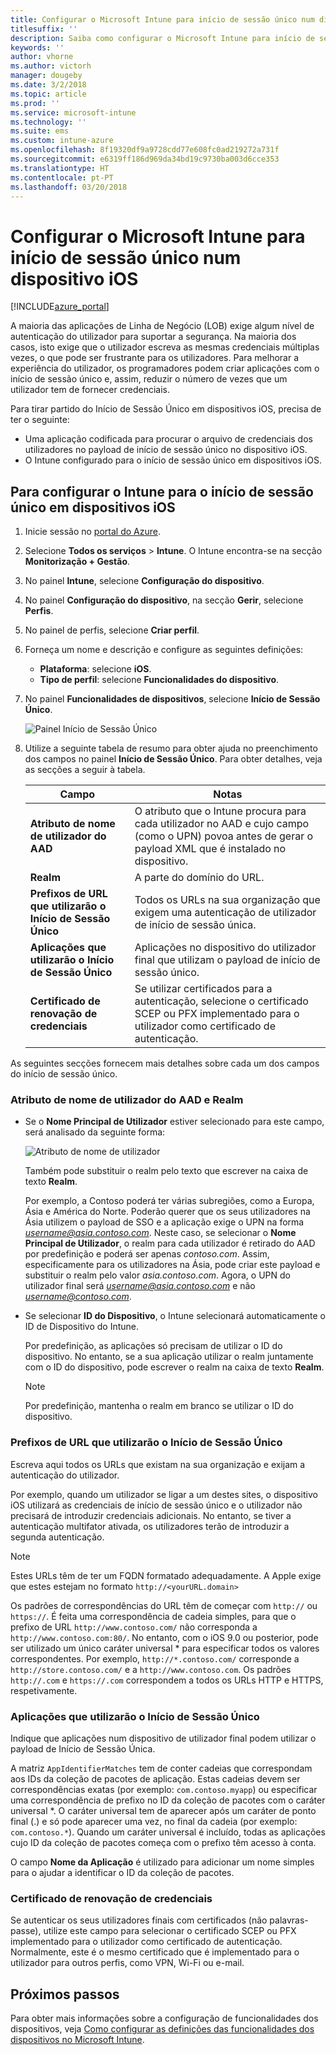 ```yaml
---
title: Configurar o Microsoft Intune para início de sessão único num dispositivo iOS
titlesuffix: ''
description: Saiba como configurar o Microsoft Intune para início de sessão único num dispositivo iOS.
keywords: ''
author: vhorne
ms.author: victorh
manager: dougeby
ms.date: 3/2/2018
ms.topic: article
ms.prod: ''
ms.service: microsoft-intune
ms.technology: ''
ms.suite: ems
ms.custom: intune-azure
ms.openlocfilehash: 8f19320df9a9728cdd77e608fc0ad219272a731f
ms.sourcegitcommit: e6319ff186d969da34bd19c9730ba003d6cce353
ms.translationtype: HT
ms.contentlocale: pt-PT
ms.lasthandoff: 03/20/2018
---
```

# <a name="configure-microsoft-intune-for-ios-device-single-sign-on"></a>Configurar o Microsoft Intune para início de sessão único num dispositivo iOS

[!INCLUDE[azure_portal](./includes/azure_portal.md)]

A maioria das aplicações de Linha de Negócio (LOB) exige algum nível de autenticação do utilizador para suportar a segurança. Na maioria dos casos, isto exige que o utilizador escreva as mesmas credenciais múltiplas vezes, o que pode ser frustrante para os utilizadores. Para melhorar a experiência do utilizador, os programadores podem criar aplicações com o início de sessão único e, assim, reduzir o número de vezes que um utilizador tem de fornecer credenciais.

Para tirar partido do Início de Sessão Único em dispositivos iOS, precisa de ter o seguinte:

- Uma aplicação codificada para procurar o arquivo de credenciais dos utilizadores no payload de início de sessão único no dispositivo iOS.
- O Intune configurado para o início de sessão único em dispositivos iOS.

## <a name="to-configure-intune-for-ios-device-single-sign-on"></a>Para configurar o Intune para o início de sessão único em dispositivos iOS


1. Inicie sessão no [portal do Azure](https://portal.azure.com).
2. Selecione **Todos os serviços** > **Intune**. O Intune encontra-se na secção **Monitorização + Gestão**.
3. No painel **Intune**, selecione **Configuração do dispositivo**.
4. No painel **Configuração do dispositivo**, na secção **Gerir**, selecione **Perfis**.
5. No painel de perfis, selecione **Criar perfil**.
6. Forneça um nome e descrição e configure as seguintes definições:
   - **Plataforma**: selecione **iOS**.
   - **Tipo de perfil**: selecione **Funcionalidades do dispositivo**.
7. No painel **Funcionalidades de dispositivos**, selecione **Início de Sessão Único**.

   ![Painel Início de Sessão Único](./media/sso-blade.png)

8. Utilize a seguinte tabela de resumo para obter ajuda no preenchimento dos campos no painel **Início de Sessão Único**. Para obter detalhes, veja as secções a seguir à tabela.

   |Campo  |Notas|
   |---------|---------|
   |**Atributo de nome de utilizador do AAD**|O atributo que o Intune procura para cada utilizador no AAD e cujo campo (como o UPN) povoa antes de gerar o payload XML que é instalado no dispositivo.|
   |**Realm**|A parte do domínio do URL.|
   |**Prefixos de URL que utilizarão o Início de Sessão Único**|Todos os URLs na sua organização que exigem uma autenticação de utilizador de início de sessão única.|
   |**Aplicações que utilizarão o Início de Sessão Único**|Aplicações no dispositivo do utilizador final que utilizam o payload de início de sessão único.|
   |**Certificado de renovação de credenciais**|Se utilizar certificados para a autenticação, selecione o certificado SCEP ou PFX implementado para o utilizador como certificado de autenticação.|

As seguintes secções fornecem mais detalhes sobre cada um dos campos do início de sessão único.

### <a name="username-attribute-from-aad-and-realm"></a>Atributo de nome de utilizador do AAD e Realm

- Se o **Nome Principal de Utilizador** estiver selecionado para este campo, será analisado da seguinte forma:

   ![Atributo de nome de utilizador](media/User-name-attribute.png)

   Também pode substituir o realm pelo texto que escrever na caixa de texto **Realm**.

   Por exemplo, a Contoso poderá ter várias subregiões, como a Europa, Ásia e América do Norte. Poderão querer que os seus utilizadores na Ásia utilizem o payload de SSO e a aplicação exige o UPN na forma *username@asia.contoso.com*. Neste caso, se selecionar o **Nome Principal de Utilizador**, o realm para cada utilizador é retirado do AAD por predefinição e poderá ser apenas *contoso.com*. Assim, especificamente para os utilizadores na Ásia, pode criar este payload e substituir o realm pelo valor *asia.contoso.com*. Agora, o UPN do utilizador final será *username@asia.contoso.com* e não *username@contoso.com*.

- Se selecionar **ID do Dispositivo**, o Intune selecionará automaticamente o ID de Dispositivo do Intune.

   Por predefinição, as aplicações só precisam de utilizar o ID do dispositivo. No entanto, se a sua aplicação utilizar o realm juntamente com o ID do dispositivo, pode escrever o realm na caixa de texto **Realm**.

   > [!NOTE]
   > Por predefinição, mantenha o realm em branco se utilizar o ID do dispositivo.

### <a name="url-prefixes-that-will-use-single-sign-on"></a>Prefixos de URL que utilizarão o Início de Sessão Único

Escreva aqui todos os URLs que existam na sua organização e exijam a autenticação do utilizador.

Por exemplo, quando um utilizador se ligar a um destes sites, o dispositivo iOS utilizará as credenciais de início de sessão único e o utilizador não precisará de introduzir credenciais adicionais. No entanto, se tiver a autenticação multifator ativada, os utilizadores terão de introduzir a segunda autenticação.

> [!NOTE]
> Estes URLs têm de ter um FQDN formatado adequadamente. A Apple exige que estes estejam no formato `http://<yourURL.domain>`

Os padrões de correspondências do URL têm de começar com `http://` ou `https://`. É feita uma correspondência de cadeia simples, para que o prefixo de URL `http://www.contoso.com/` não corresponda a `http://www.contoso.com:80/`. No entanto, com o iOS 9.0 ou posterior, pode ser utilizado um único caráter universal \* para especificar todos os valores correspondentes. Por exemplo, `http://*.contoso.com/` corresponde a `http://store.contoso.com/` e a `http://www.contoso.com`.
Os padrões `http://.com` e `https://.com` correspondem a todos os URLs HTTP e HTTPS, respetivamente.

### <a name="apps-that-will-use-single-sign-on"></a>Aplicações que utilizarão o Início de Sessão Único

Indique que aplicações num dispositivo de utilizador final podem utilizar o payload de Início de Sessão Única.

A matriz `AppIdentifierMatches` tem de conter cadeias que correspondam aos IDs da coleção de pacotes de aplicação. Estas cadeias devem ser correspondências exatas (por exemplo: `com.contoso.myapp`) ou especificar uma correspondência de prefixo no ID da coleção de pacotes com o caráter universal \*. O caráter universal tem de aparecer após um caráter de ponto final (.) e só pode aparecer uma vez, no final da cadeia (por exemplo: `com.contoso.*`). Quando um caráter universal é incluído, todas as aplicações cujo ID da coleção de pacotes começa com o prefixo têm acesso à conta.

O campo **Nome da Aplicação** é utilizado para adicionar um nome simples para o ajudar a identificar o ID da coleção de pacotes.

### <a name="credential-renewal-certificate"></a>Certificado de renovação de credenciais

Se autenticar os seus utilizadores finais com certificados (não palavras-passe), utilize este campo para selecionar o certificado SCEP ou PFX implementado para o utilizador como certificado de autenticação. Normalmente, este é o mesmo certificado que é implementado para o utilizador para outros perfis, como VPN, Wi-Fi ou e-mail.

## <a name="next-steps"></a>Próximos passos

Para obter mais informações sobre a configuração de funcionalidades dos dispositivos, veja [Como configurar as definições das funcionalidades dos dispositivos no Microsoft Intune](device-features-configure.md).
